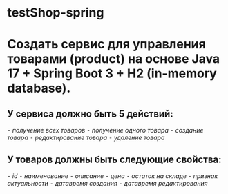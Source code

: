 # testShop-spring

# Создать сервис для управления товарами (product) на основе Java 17 + Spring Boot 3 + H2 (in-memory database).

## У сервиса должно быть 5 действий:
 ⁃ *получение всех товаров
 ⁃ получение одного товара
 ⁃ создание товара
 ⁃ редактирование товара
 ⁃ удаление товара*

## У товаров должны быть следующие свойства:
 ⁃ *id
 ⁃ наименование
 ⁃ описание
 ⁃ цена
 ⁃ остаток на складе
 ⁃ признак актуальности
 ⁃ датавремя создания
 ⁃ датавремя редактирования*
